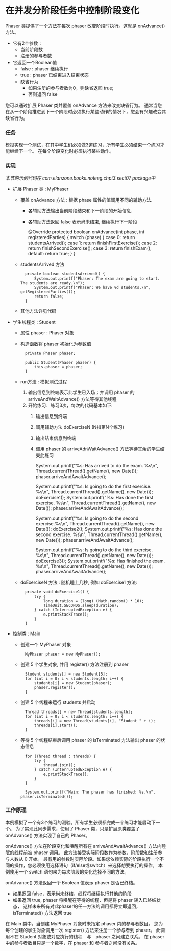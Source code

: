 在并发分阶段任务中控制阶段变化
====

Phaser 类提供了一个方法在每次 phaser 改变阶段时执行。这就是 onAdvance() 方法。

* 它有2个参数：
    * 当前阶段数
    * 注册的参与者数
* 它返回一个Boolean值
    * false : phaser 继续执行
    * true : phaser 已结束进入结束状态
    * 缺省行为
        * 如果注册的参与者数为0，则缺省返回 true;
        * 否则返回 false

您可以通过扩展 Phaser 类并覆盖 onAdvance 方法来改变缺省行为。
通常当您在从一个阶段推进到下一个阶段时必须执行某些动作的情况下，您会有兴趣改变其缺省行为。



### 任务

模拟实现一个测试，在其中学生们必须做3道练习，所有学生必须结束一个练习才能继续下一个。
在每个阶段变化时必须执行某些动作。


### 实现

*本节的示例代码在 com.elanzone.books.noteeg.chpt3.sect07 package中*

* 扩展 Phaser 类 : MyPhaser

    * 覆盖 onAdvance 方法 : 根据 phase 属性的值调用不同的辅助方法.
        * 各辅助方法输出当前阶段结束和下一阶段的开始信息.
        * 各辅助方法返回 false 表示尚未结束, 继续执行下一阶段

            @Override
            protected boolean onAdvance(int phase, int registeredParties) {
                switch (phase) {
                    case 0:
                        return studentsArrived();
                    case 1:
                        return finishFirstExercise();
                    case 2:
                        return finishSecondExercise();
                    case 3:
                        return finishExam();
                    default:
                        return true;
                }
            }

    * studentsArrived 方法

            private boolean studentsArrived() {
                System.out.printf("Phaser: The exam are going to start. The students are ready.\n");
                System.out.printf("Phaser: We have %d students.\n", getRegisteredParties());
                return false;
            }

    * 其他方法详见代码

* 学生线程类 : Student

    * 属性 phaser : Phaser 对象
    * 构造函数将 phaser 初始化为参数值

            private Phaser phaser;

            public Student(Phaser phaser) {
                this.phaser = phaser;
            }

    * run方法 : 模拟测试过程
        1. 输出信息到终端表示此学生已入场；并调用 phaser 的 arriveAndWaitAdvance() 方法等待其他线程
        2. 开始练习．练习3次，每次的代码基本如下:
            1. 输出信息到终端
            2. 调用辅助方法 doExerciseN (N指第N个练习)
            3. 输出结束信息到终端
            4. 调用 phaser 的 arriveAdnWaitAdvance() 方法等待其余的学生结束此练习

                System.out.printf("%s: Has arrived to do the exam. %s\n", Thread.currentThread().getName(), new Date());
                phaser.arriveAndAwaitAdvance();

                System.out.printf("%s: Is going to do the first exercise. %s\n", Thread.currentThread().getName(), new Date());
                doExercise1();
                System.out.printf("%s: Has done the first exercise. %s\n", Thread.currentThread().getName(), new Date());
                phaser.arriveAndAwaitAdvance();

                System.out.printf("%s: Is going to do the second exercise.%s\n", Thread.currentThread().getName(), new Date());
                doExercise2();
                System.out.printf("%s: Has done the second exercise. %s\n", Thread.currentThread().getName(), new Date());
                phaser.arriveAndAwaitAdvance();

                System.out.printf("%s: Is going to do the third exercise. %s\n", Thread.currentThread().getName(), new Date());
                doExercise3();
                System.out.printf("%s: Has finished the exam. %s\n", Thread.currentThread().getName(), new Date());
                phaser.arriveAndAwaitAdvance();

    * doExerciseN 方法 : 随机睡上几秒, 例如 doExercise1 方法:

            private void doExercise1() {
                try {
                    long duration = (long) (Math.random() * 10);
                    TimeUnit.SECONDS.sleep(duration);
                } catch (InterruptedException e) {
                    e.printStackTrace();
                }
            }

* 控制类 : Main

    * 创建一个 MyPhaser 对象

            MyPhaser phaser = new MyPhaser();

    * 创建 5 个学生对象, 并用 register() 方法注册到 phaser

            Student students[] = new Student[5];
            for (int i = 0; i < students.length; i++) {
                students[i] = new Student(phaser);
                phaser.register();
            }

    * 创建 5 个线程来运行 students 并启动

            Thread threads[] = new Thread[students.length];
            for (int i = 0; i < students.length; i++) {
                threads[i] = new Thread(students[i], "Student " + i);
                threads[i].start();
            }

    * 等待 5 个线程结束后调用 phaser 的 isTerminated 方法输出 phaser 的状态信息

            for (Thread thread : threads) {
                try {
                    thread.join();
                } catch (InterruptedException e) {
                    e.printStackTrace();
                }
            }

            System.out.printf("Main: The phaser has finished: %s.\n", phaser.isTerminated());



### 工作原理

本例模拟了一个有3个练习的测验。所有学生必须都完成一个练习才能启动下一个。
为了实现此同步需求，使用了 Phaser 类，只是扩展原类覆盖了 onAdvance() 方法实现了自己的 Phaser。

onAdvance() 方法在阶段变化和唤醒所有在 arriveAndAwaitAdvance() 方法内睡眠的线程前被 phaser 调用。
此方法接受实际阶段数作为参数，阶段数和注册参与人数从 0 开始。
最有用的参数时实际阶段。如果您依赖实际的阶段执行一个不同的操作，您必须使用选择语句（if/else或switch）来选择想要执行的操作。
本例使用一个 switch 语句来为每次阶段的变化选择不同的方法。

onAdvance() 方法返回一个 Boolean 值表示 phaser 是否已终结。

* 如果返回 false，表示尚未终结，线程将继续执行其他的阶段
* 如果返回 true, phaser 将唤醒在等待的线程，但是将 phaser 转入已终结状态，
    这样未来所有对此phaser的任一方法的调用都将立即返回，isTerminated() 方法返回 true

在 Main 类中，当创建 MyPhaser 对象时未指定 phaser 内的参与者数目。
您为每个创建的学生对象调用一次 register() 方法来注册一个参与者到 phaser。
此调用不在 Student 对象或对应执行的线程　与　phaser 之间建立联系。
在 phaser 中的参与者数目只是一个数字，在 phaser 和 参与者之间没有关系。



